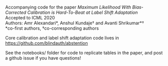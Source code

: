 
Accompanying code for the paper *Maximum Likelihood With Bias-Corrected Calibration is Hard-To-Beat at Label Shift Adaptation*  
Accepted to ICML 2020  
Authors: Amr Alexandari\*, Anshul Kundaje† and Avanti Shrikumar\*†  
*co-first authors, †co-corresponding authors

Core calibration and label shift adaptation code lives in https://github.com/blindauth/abstention

See the notebooks/ folder for code to replicate tables in the paper, and post a github issue if you have questions!
